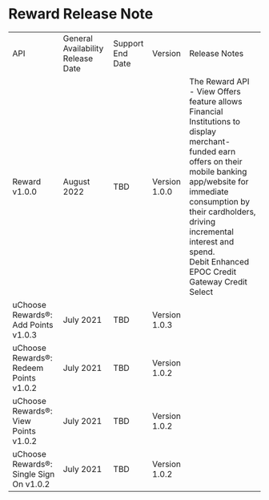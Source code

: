 # Reward Release Note

|                                         |                                   |                  |               |                                                                                                                                                                                                                                                                                        |
|-----------------------------------------|-----------------------------------|------------------|---------------|----------------------------------------------------------------------------------------------------------------------------------------------------------------------------------------------------------------------------------------------------------------------------------------|
| API                                     | General Availability Release Date | Support End Date | Version       | Release Notes                                                                                                                                                                                                                                                                          |
| Reward v1.0.0                           | August 2022                       | TBD              | Version 1.0.0 | The Reward API - View Offers feature allows Financial Institutions to display merchant-funded earn offers on their mobile banking app/website for immediate consumption by their cardholders, driving incremental interest and spend. <br>Debit Enhanced EPOC Credit Gateway Credit Select |
| uChoose Rewards®: Add Points v1.0.3     | July 2021                         | TBD              | Version 1.0.3 |                                                                                                                                                                                                                                                                                        |
| uChoose Rewards®: Redeem Points v1.0.2  | July 2021                         | TBD              | Version 1.0.2 |                                                                                                                                                                                                                                                                                        |
| uChoose Rewards®: View Points v1.0.2    | July 2021                         | TBD              | Version 1.0.2 |                                                                                                                                                                                                                                                                                        |
| uChoose Rewards®: Single Sign On v1.0.2 | July 2021                         | TBD              | Version 1.0.2 |                                                                                                                                                                                                                                                                                        |
